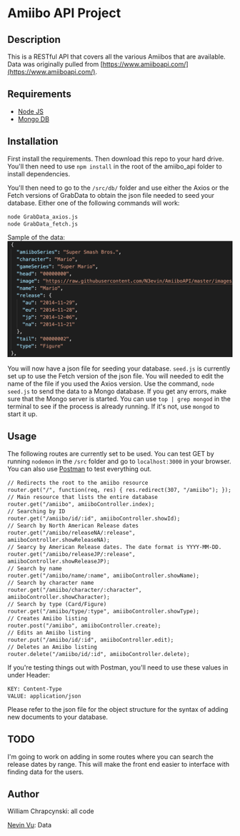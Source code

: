 # Amiibo API Project

## Description
This is a RESTful API that covers all the various Amiibos that are available. Data was originally pulled from [https://www.amiiboapi.com/](https://www.amiiboapi.com/). 

## Requirements
* [Node JS](https://nodejs.org/en/)
* [Mongo DB](https://www.mongodb.com/download-center)

## Installation
First install the requirements. Then download this repo to your hard drive. You'll then need to use `npm install` in the root of the amiibo_api folder to install dependencies. 

You'll then need to go to the `/src/db/` folder and use either the Axios or the Fetch versions of GrabData to obtain the json file needed to seed your database. Either one of the following commands will work:
```
node GrabData_axios.js
node GrabData_fetch.js
```

Sample of the data:
![Data Sample](images/datasample.png)

You will now have a json file for seeding your database. `seed.js` is currently set up to use the Fetch version of the json file. You will needed to edit the name of the file if you used the Axios version. Use the command, `node seed.js` to send the data to a Mongo database. If you get any errors, make sure that the Mongo server is started. You can use `top | grep mongod` in the terminal to see if the process is already running. If it's not, use `mongod` to start it up.

## Usage

The following routes are currently set to be used. You can test GET by running `nodemon` in the `/src` folder and go to `localhost:3000` in your browser. You can also use [Postman](https://www.getpostman.com/) to test everything out. 
```
// Redirects the root to the amiibo resource
router.get("/", function(req, res) { res.redirect(307, "/amiibo"); });
// Main resource that lists the entire database
router.get("/amiibo", amiiboController.index);
// Searching by ID
router.get("/amiibo/id/:id", amiiboController.showId);
// Search by North American Release dates
router.get("/amiibo/releaseNA/:release", amiiboController.showReleaseNA);
// Searcy by American Release dates. The date format is YYYY-MM-DD.
router.get("/amiibo/releaseJP/:release", amiiboController.showReleaseJP);
// Search by name
router.get("/amiibo/name/:name", amiiboController.showName);
// Search by character name
router.get("/amiibo/character/:character", amiiboController.showCharacter);
// Search by type (Card/Figure)
router.get("/amiibo/type/:type", amiiboController.showType);
// Creates Amiibo listing
router.post("/amiibo", amiiboController.create);
// Edits an Amiibo listing
router.put("/amiibo/id/:id", amiiboController.edit);
// Deletes an Amiibo listing
router.delete("/amiibo/id/:id", amiiboController.delete);   
```
If you're testing things out with Postman, you'll need to use these values in under Header:
```
KEY: Content-Type
VALUE: application/json
```
Please refer to the json file for the object structure for the syntax of adding new documents to your database. 

## TODO

I'm going to work on adding in some routes where you can search the release dates by range. This will make the front end easier to interface with finding data for the users.

## Author
William Chrapcynski: all code

[Nevin Vu](https://www.amiiboapi.com/): Data